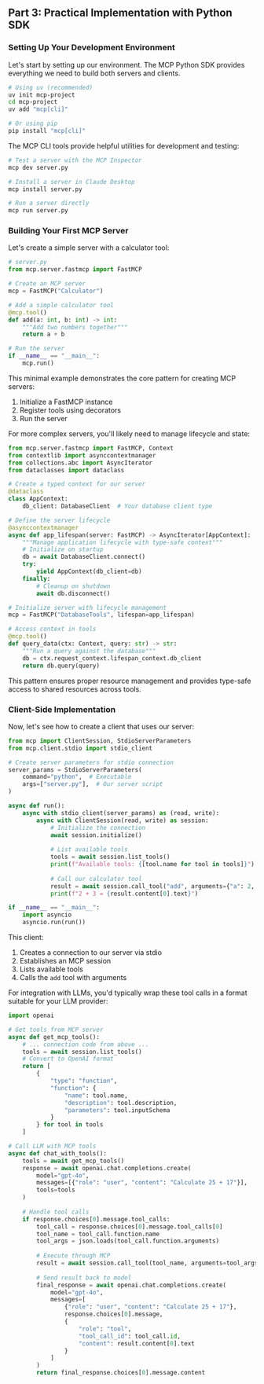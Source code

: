 ## Part 3: Practical Implementation with Python SDK

### Setting Up Your Development Environment

Let's start by setting up our environment. The MCP Python SDK provides everything we need to build both servers and clients.

```bash
# Using uv (recommended)
uv init mcp-project
cd mcp-project
uv add "mcp[cli]"

# Or using pip
pip install "mcp[cli]"
```

The MCP CLI tools provide helpful utilities for development and testing:

```bash
# Test a server with the MCP Inspector
mcp dev server.py

# Install a server in Claude Desktop
mcp install server.py

# Run a server directly
mcp run server.py
```

### Building Your First MCP Server

Let's create a simple server with a calculator tool:


```python
# server.py
from mcp.server.fastmcp import FastMCP

# Create an MCP server
mcp = FastMCP("Calculator")

# Add a simple calculator tool
@mcp.tool()
def add(a: int, b: int) -> int:
    """Add two numbers together"""
    return a + b

# Run the server
if __name__ == "__main__":
    mcp.run()
```

This minimal example demonstrates the core pattern for creating MCP servers:

1. Initialize a FastMCP instance
2. Register tools using decorators
3. Run the server

For more complex servers, you'll likely need to manage lifecycle and state:


```python
from mcp.server.fastmcp import FastMCP, Context
from contextlib import asynccontextmanager
from collections.abc import AsyncIterator
from dataclasses import dataclass

# Create a typed context for our server
@dataclass
class AppContext:
    db_client: DatabaseClient  # Your database client type

# Define the server lifecycle
@asynccontextmanager
async def app_lifespan(server: FastMCP) -> AsyncIterator[AppContext]:
    """Manage application lifecycle with type-safe context"""
    # Initialize on startup
    db = await DatabaseClient.connect()
    try:
        yield AppContext(db_client=db)
    finally:
        # Cleanup on shutdown
        await db.disconnect()

# Initialize server with lifecycle management
mcp = FastMCP("DatabaseTools", lifespan=app_lifespan)

# Access context in tools
@mcp.tool()
def query_data(ctx: Context, query: str) -> str:
    """Run a query against the database"""
    db = ctx.request_context.lifespan_context.db_client
    return db.query(query)
```

This pattern ensures proper resource management and provides type-safe access to shared resources across tools.

### Client-Side Implementation

Now, let's see how to create a client that uses our server:

```python
from mcp import ClientSession, StdioServerParameters
from mcp.client.stdio import stdio_client

# Create server parameters for stdio connection
server_params = StdioServerParameters(
    command="python",  # Executable
    args=["server.py"],  # Our server script
)

async def run():
    async with stdio_client(server_params) as (read, write):
        async with ClientSession(read, write) as session:
            # Initialize the connection
            await session.initialize()
            
            # List available tools
            tools = await session.list_tools()
            print(f"Available tools: {[tool.name for tool in tools]}")
            
            # Call our calculator tool
            result = await session.call_tool("add", arguments={"a": 2, "b": 3})
            print(f"2 + 3 = {result.content[0].text}")

if __name__ == "__main__":
    import asyncio
    asyncio.run(run())
```

This client:

1. Creates a connection to our server via stdio
2. Establishes an MCP session
3. Lists available tools
4. Calls the `add` tool with arguments

For integration with LLMs, you'd typically wrap these tool calls in a format suitable for your LLM provider:

```python
import openai

# Get tools from MCP server
async def get_mcp_tools():
    # ... connection code from above ...
    tools = await session.list_tools()
    # Convert to OpenAI format
    return [
        {
            "type": "function",
            "function": {
                "name": tool.name,
                "description": tool.description,
                "parameters": tool.inputSchema
            }
        } for tool in tools
    ]

# Call LLM with MCP tools
async def chat_with_tools():
    tools = await get_mcp_tools()
    response = await openai.chat.completions.create(
        model="gpt-4o",
        messages=[{"role": "user", "content": "Calculate 25 + 17"}],
        tools=tools
    )
    
    # Handle tool calls
    if response.choices[0].message.tool_calls:
        tool_call = response.choices[0].message.tool_calls[0]
        tool_name = tool_call.function.name
        tool_args = json.loads(tool_call.function.arguments)
        
        # Execute through MCP
        result = await session.call_tool(tool_name, arguments=tool_args)
        
        # Send result back to model
        final_response = await openai.chat.completions.create(
            model="gpt-4o",
            messages=[
                {"role": "user", "content": "Calculate 25 + 17"},
                response.choices[0].message,
                {
                    "role": "tool",
                    "tool_call_id": tool_call.id,
                    "content": result.content[0].text
                }
            ]
        )
        return final_response.choices[0].message.content
```